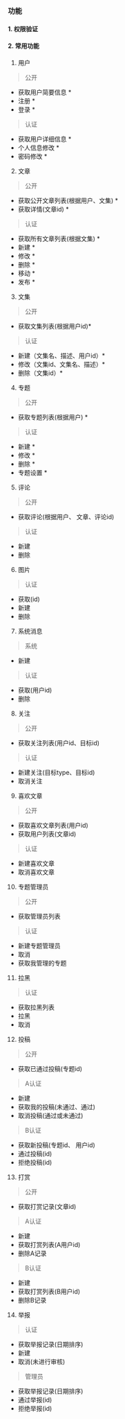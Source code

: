 ### 功能

#### 1. 权限验证
#### 2. 常用功能
1. 用户
> 公开
- 获取用户简要信息 *
- 注册 *
- 登录 *
> 认证
- 获取用户详细信息 *
- 个人信息修改 *
- 密码修改 *
2. 文章
> 公开
- 获取公开文章列表(根据用户、文集) *
- 获取详情(文章id) *
> 认证
- 获取所有文章列表(根据文集) *
- 新建 *
- 修改 *
- 删除 *
- 移动 *
- 发布 *
3. 文集
> 公开
- 获取文集列表(根据用户id)*
> 认证
- 新建（文集名、描述、用户id）*
- 修改（文集id、文集名、描述）*
- 删除（文集id）*
4. 专题
> 公开
- 获取专题列表(根据用户) *
> 认证
- 新建 *
- 修改 *
- 删除 *
- 专题设置 *
5. 评论
> 公开
- 获取评论(根据用户、 文章、评论id)
> 认证
- 新建
- 删除
6. 图片
> 认证
- 获取(id)
- 新建
- 删除
7. 系统消息
> 系统
- 新建
> 认证
- 获取(用户id)
- 删除
8. 关注
> 公开
- 获取关注列表(用户id、目标id)
> 认证
- 新建关注(目标type、目标id)
- 取消关注
9. 喜欢文章
> 公开
- 获取喜欢文章列表(用户id)
- 获取用户列表(文章id)
> 认证
- 新建喜欢文章
- 取消喜欢文章
10. 专题管理员
> 公开
- 获取管理员列表
> 认证
- 新建专题管理员
- 取消
- 获取我管理的专题
11. 拉黑
> 认证
- 获取拉黑列表
- 拉黑
- 取消
12. 投稿
> 公开
- 获取已通过投稿(专题id)
> A认证
- 新建
- 获取我的投稿(未通过、通过)
- 取消投稿(通过或未通过)
> B认证
- 获取新投稿(专题id、 用户id)
- 通过投稿(id)
- 拒绝投稿(id)
13. 打赏
> 公开
- 获取打赏记录(文章id)
> A认证
- 新建
- 获取打赏列表(A用户id)
- 删除A记录
> B认证
- 新建
- 获取打赏列表(B用户id)
- 删除B记录
14. 举报
> 认证
- 获取举报记录(日期排序)
- 新建
- 取消(未进行审核)
> 管理员
- 获取举报记录(日期排序)
- 通过举报(id)
- 拒绝举报(id)